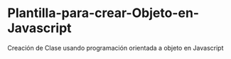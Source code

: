 Plantilla-para-crear-Objeto-en-Javascript
=========================================

Creación de Clase usando programación orientada a objeto en Javascript
